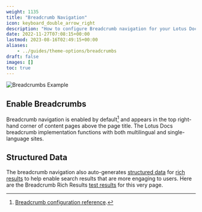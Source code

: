 ```yaml
---
weight: 1135
title: "Breadcrumb Navigation"
icon: keyboard_double_arrow_right
description: "How to configure Breadcrumb navigation for your Lotus Docs site."
date: 2022-11-27T07:08:15+00:00
lastmod: 2023-08-16T02:49:15+00:00
aliases:
    - ../guides/theme-options/breadcrumbs
draft: false
images: []
toc: true
---
```


![Breadcrumbs Example](https://res.cloudinary.com/lotuslabs/image/upload/v1691774615/Lotus%20Docs/images/breadcrumbs_gf71ht.svg)

## Enable Breadcrumbs

Breadcrumb navigation is enabled by default[^1] and appears in the top right-hand corner of content pages above the page title. The Lotus Docs breadcrumb implementation functions with both multilingual and single-language sites.

## Structured Data

The breadcrumb navigation also auto-generates [structured data](https://developers.google.com/search/docs/appearance/structured-data/intro-structured-data) for [rich results](https://developers.google.com/search/docs/data-types/breadcrumb) to help enable search results that are more engaging to users. Here are the Breadcrumb Rich Results [test results](https://search.google.com/test/rich-results/result?id=Di10MqNNX6Fw8oAUrqRXQA) for this very page.

[^1]: [Breadcrumb configuration reference](../../../reference/configuration/#ui-options).